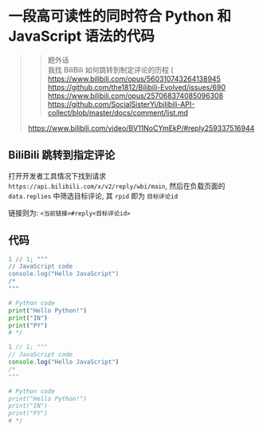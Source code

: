# 一段高可读性的同时符合 Python 和 JavaScript 语法的代码
> > 题外话 \
> > 我找 BiliBili 如何跳转到制定评论的历程 ( \
> > <https://www.bilibili.com/opus/560310743264138945> \
> > <https://github.com/the1812/Bilibili-Evolved/issues/690> \
> > <https://www.bilibili.com/opus/257068374085096308> \
> > <https://github.com/SocialSisterYi/bilibili-API-collect/blob/master/docs/comment/list.md>
> 
> <https://www.bilibili.com/video/BV11NoCYmEkP/#reply259337516944>

## BiliBili 跳转到指定评论
打开开发者工具情况下找到请求 `https://api.bilibili.com/x/v2/reply/wbi/main`, 然后在负载页面的 `data.replies` 中筛选目标评论, 其 `rpid` 即为 `目标评论id`

链接则为: `<当前链接>#reply<目标评论id>`

## 代码
```py
1 // 1; """
// JavaScript code
console.log("Hello JavaScript")
/*
"""

# Python code
print("Hello Python!")
print("IN")
print("PY")
# */
```

```js
1 // 1; """
// JavaScript code
console.log("Hello JavaScript")
/*
"""

# Python code
print("Hello Python!")
print("IN")
print("PY")
# */
```
